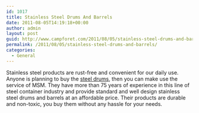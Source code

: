 ```yaml
---
id: 1017
title: Stainless Steel Drums And Barrels
date: 2011-08-05T14:19:18+00:00
author: admin
layout: post
guid: http://www.campforet.com/2011/08/05/stainless-steel-drums-and-barrels/
permalink: /2011/08/05/stainless-steel-drums-and-barrels/
categories:
  - General
---
```

Stainless steel products are rust-free and convenient for our daily use. Anyone is planning to buy the [steel drums](http://www.drumsofsteel.com/), then you can make use the service of MSM. They have more than 75 years of experience in this line of steel container industry and provide standard and well design stainless steel drums and barrels at an affordable price. Their products are durable and non-toxic, you buy them without any hassle for your needs.